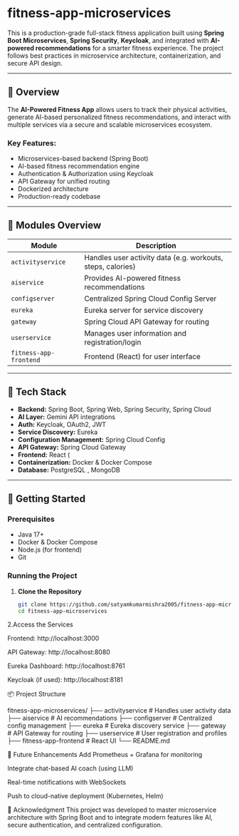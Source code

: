 # fitness-app-microservices
This is a production-grade full-stack fitness application built using **Spring Boot Microservices**, **Spring Security**, **Keycloak**, and integrated with **AI-powered recommendations** for a smarter fitness experience. The project follows best practices in microservice architecture, containerization, and secure API design.

---

## 🎯 Overview

The **AI-Powered Fitness App** allows users to track their physical activities, generate AI-based personalized fitness recommendations, and interact with multiple services via a secure and scalable microservices ecosystem.

### Key Features:
- Microservices-based backend (Spring Boot)
- AI-based fitness recommendation engine
- Authentication & Authorization using Keycloak
- API Gateway for unified routing
- Dockerized architecture
- Production-ready codebase

---
## 🧾 Modules Overview

| Module               | Description                                                   |
|----------------------|---------------------------------------------------------------|
| `activityservice`     | Handles user activity data (e.g. workouts, steps, calories)   |
| `aiservice`           | Provides AI-powered fitness recommendations                   |
| `configserver`        | Centralized Spring Cloud Config Server                        |
| `eureka`              | Eureka server for service discovery                           |
| `gateway`             | Spring Cloud API Gateway for routing                          |
| `userservice`         | Manages user information and registration/login               |
| `fitness-app-frontend`| Frontend (React) for user interface                           |

---

## 🔧 Tech Stack

- **Backend:** Spring Boot, Spring Web, Spring Security, Spring Cloud
- **AI Layer:** Gemini API integrations
- **Auth:**  Keycloak, OAuth2, JWT 
- **Service Discovery:** Eureka
- **Configuration Management:** Spring Cloud Config
- **API Gateway:** Spring Cloud Gateway
- **Frontend:** React (
- **Containerization:** Docker & Docker Compose
- **Database:** PostgreSQL , MongoDB

---

## 🚀 Getting Started

### Prerequisites
- Java 17+
- Docker & Docker Compose
- Node.js (for frontend)
- Git

### Running the Project

1. **Clone the Repository**
   ```bash
   git clone https://github.com/satyamkumarmishra2005/fitness-app-microservices.git
   cd fitness-app-microservices

2.Access the Services

Frontend: http://localhost:3000

API Gateway: http://localhost:8080

Eureka Dashboard: http://localhost:8761

Keycloak (if used): http://localhost:8181


📦 Project Structure


fitness-app-microservices/
├── activityservice         # Handles user activity data
├── aiservice               # AI recommendations
├── configserver            # Centralized config management
├── eureka                  # Eureka discovery service
├── gateway                 # API Gateway for routing
├── userservice             # User registration and profiles
├── fitness-app-frontend    # React UI
└── README.md


🔮 Future Enhancements
Add Prometheus + Grafana for monitoring

Integrate chat-based AI coach (using LLM)

Real-time notifications with WebSockets

Push to cloud-native deployment (Kubernetes, Helm)

🙌 Acknowledgment
This project was developed to master microservice architecture with Spring Boot and to integrate modern features like AI, secure authentication, and centralized configuration.


